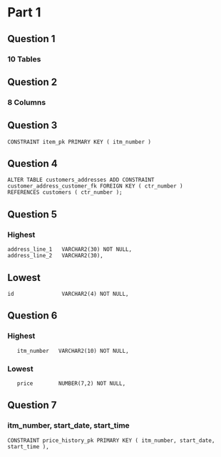 # Part 1
## Question 1
### 10 Tables

## Question 2
### 8 Columns

## Question 3
~~~ 
CONSTRAINT item_pk PRIMARY KEY ( itm_number ) 
~~~

## Question 4
~~~ 
ALTER TABLE customers_addresses ADD CONSTRAINT customer_address_customer_fk FOREIGN KEY ( ctr_number )
REFERENCES customers ( ctr_number );
~~~

## Question 5
### Highest
~~~ 
address_line_1   VARCHAR2(30) NOT NULL,
address_line_2   VARCHAR2(30),
~~~

## Lowest
~~~
id               VARCHAR2(4) NOT NULL,
~~~

## Question 6
### Highest
~~~
   itm_number   VARCHAR2(10) NOT NULL,
~~~

### Lowest
~~~
   price        NUMBER(7,2) NOT NULL,
~~~

## Question 7
### itm_number, start_date, start_time
~~~
CONSTRAINT price_history_pk PRIMARY KEY ( itm_number, start_date, start_time ),
~~~
